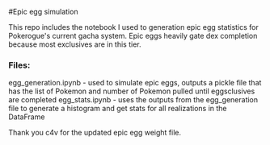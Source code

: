 #Epic egg simulation

This repo includes the notebook I used to generation epic egg statistics for Pokerogue's current gacha system. Epic eggs heavily gate dex completion because most exclusives are in this tier.

### Files:
egg_generation.ipynb - used to simulate epic eggs, outputs a pickle file that has the list of Pokemon and number of Pokemon pulled until eggsclusives are completed
egg_stats.ipynb - uses the outputs from the egg_generation file to generate a histogram and get stats for all realizations in the DataFrame

Thank you c4v for the updated epic egg weight file.
